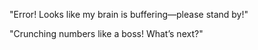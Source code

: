 "Error! Looks like my brain is buffering—please stand by!"

"Crunching numbers like a boss! What’s next?"
